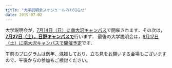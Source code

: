 ```yaml
---
title: "大学説明会スケジュールのお知らせ"
date: 2019-07-02
---
```

大学説明会が，<a href="https://www.tmu.ac.jp/entrance/faculty/open_campus/main.html">7月14日（日）に南大沢キャンパス</a>で開催されます．その次は，<a href="https://www.sd.tmu.ac.jp/news/topics/6958.html"><b>7月27日（土），日野キャンパスで</b></a>行います．
最後の大学説明会は，<a href="https://www.tmu.ac.jp/entrance/faculty/open_campus/main.html">8月17日（土）に南大沢キャンパスで開催予定</a>です．

午前のプログラムは例年、混雑しており、立ち見をお願いする会場もございますので、午後からの参加もご検討ください。
